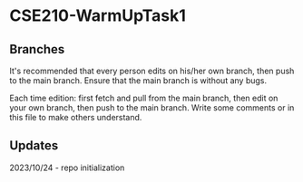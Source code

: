 # CSE210-WarmUpTask1

## Branches
It's recommended that every person edits on his/her own branch, then push to the main branch. Ensure that the main branch is without any bugs.

Each time edition: first fetch and pull from the main branch, then edit on your own branch, then push to the main branch. Write some comments or in this file to make others understand.

## Updates
2023/10/24 - repo initialization

